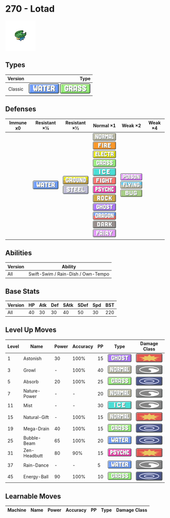 # 270 - Lotad

![lotad](../img/pokemon/270.png)

## Types

| Version | Type                                                              |
| :-----: | ----------------------------------------------------------------: |
| Classic | ![water](../img/types/water.png) ![grass](../img/types/grass.png) |

## Defenses

| Immune x0 | Resistant ×¼                     | Resistant ×½                                                            | Normal ×1                                                                                                                                                                                                                                                                                                                                                                                                                                                         | Weak ×2                                                                                                    | Weak ×4 |
| --------- | -------------------------------- | ----------------------------------------------------------------------- | ----------------------------------------------------------------------------------------------------------------------------------------------------------------------------------------------------------------------------------------------------------------------------------------------------------------------------------------------------------------------------------------------------------------------------------------------------------------- | ---------------------------------------------------------------------------------------------------------- | ------- |
|           | ![water](../img/types/water.png) | ![ground](../img/types/ground.png)<br/>![steel](../img/types/steel.png) | ![normal](../img/types/normal.png)<br/>![fire](../img/types/fire.png)<br/>![electric](../img/types/electric.png)<br/>![grass](../img/types/grass.png)<br/>![ice](../img/types/ice.png)<br/>![fighting](../img/types/fighting.png)<br/>![psychic](../img/types/psychic.png)<br/>![rock](../img/types/rock.png)<br/>![ghost](../img/types/ghost.png)<br/>![dragon](../img/types/dragon.png)<br/>![dark](../img/types/dark.png)<br/>![fairy](../img/types/fairy.png) | ![poison](../img/types/poison.png)<br/>![flying](../img/types/flying.png)<br/>![bug](../img/types/bug.png) |         |

## Abilities

| Version | Ability                            |
| ------- | ---------------------------------- |
| All     | Swift-Swim / Rain-Dish / Own-Tempo |

## Base Stats

| Version | HP | Atk | Def | SAtk | SDef | Spd | BST |
| ------- | -- | --- | --- | ---- | ---- | --- | --- |
| All     | 40 | 30  | 30  | 40   | 50   | 30  | 220 |

## Level Up Moves

| Level | Name         | Power | Accuracy | PP | Type                                 | Damage Class                           |
| ----- | ------------ | ----- | -------- | -- | ------------------------------------ | -------------------------------------- |
| 1     | Astonish     | 30    | 100%     | 15 | ![ghost](../img/types/ghost.png)     | ![physical](../img/types/physical.png) |
| 3     | Growl        | -     | 100%     | 40 | ![normal](../img/types/normal.png)   | ![status](../img/types/status.png)     |
| 5     | Absorb       | 20    | 100%     | 25 | ![grass](../img/types/grass.png)     | ![special](../img/types/special.png)   |
| 7     | Nature-Power | -     | -        | 20 | ![normal](../img/types/normal.png)   | ![status](../img/types/status.png)     |
| 11    | Mist         | -     | -        | 30 | ![ice](../img/types/ice.png)         | ![status](../img/types/status.png)     |
| 15    | Natural-Gift | -     | 100%     | 15 | ![normal](../img/types/normal.png)   | ![physical](../img/types/physical.png) |
| 19    | Mega-Drain   | 40    | 100%     | 15 | ![grass](../img/types/grass.png)     | ![special](../img/types/special.png)   |
| 25    | Bubble-Beam  | 65    | 100%     | 20 | ![water](../img/types/water.png)     | ![special](../img/types/special.png)   |
| 31    | Zen-Headbutt | 80    | 90%      | 15 | ![psychic](../img/types/psychic.png) | ![physical](../img/types/physical.png) |
| 37    | Rain-Dance   | -     | -        | 5  | ![water](../img/types/water.png)     | ![status](../img/types/status.png)     |
| 45    | Energy-Ball  | 90    | 100%     | 10 | ![grass](../img/types/grass.png)     | ![special](../img/types/special.png)   |

## Learnable Moves

| Machine | Name | Power | Accuracy | PP | Type | Damage Class |
| ------- | ---- | ----- | -------- | -- | ---- | ------------ |